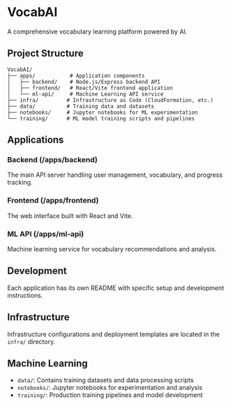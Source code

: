 # VocabAI

A comprehensive vocabulary learning platform powered by AI.

## Project Structure

```
VocabAI/
├── apps/           # Application components
│   ├── backend/    # Node.js/Express backend API
│   ├── frontend/   # React/Vite frontend application
│   └── ml-api/     # Machine Learning API service
├── infra/         # Infrastructure as Code (CloudFormation, etc.)
├── data/          # Training data and datasets
├── notebooks/     # Jupyter notebooks for ML experimentation
└── training/      # ML model training scripts and pipelines
```

## Applications

### Backend (/apps/backend)
The main API server handling user management, vocabulary, and progress tracking.

### Frontend (/apps/frontend)
The web interface built with React and Vite.

### ML API (/apps/ml-api)
Machine learning service for vocabulary recommendations and analysis.

## Development

Each application has its own README with specific setup and development instructions.

## Infrastructure

Infrastructure configurations and deployment templates are located in the `infra/` directory.

## Machine Learning

- `data/`: Contains training datasets and data processing scripts
- `notebooks/`: Jupyter notebooks for experimentation and analysis
- `training/`: Production training pipelines and model development